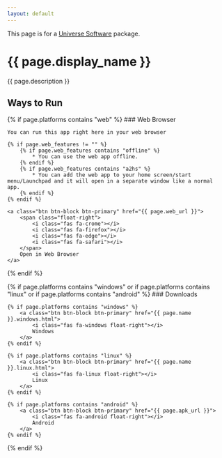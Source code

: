 ```yaml
---
layout: default
---
```


<link rel="stylesheet" href="/assets/css/bootstrap.css" />
<link rel="stylesheet" href="/assets/css/fontawesome.css" />

This page is for a [Universe Software](/) package.

# {{ page.display_name }}

{{ page.description }}

## Ways to Run

{% if page.platforms contains "web" %}
    ### Web Browser

    You can run this app right here in your web browser

    {% if page.web_features != "" %}
        {% if page.web_features contains "offline" %}
            * You can use the web app offline.
        {% endif %}
        {% if page.web_features contains "a2hs" %}
            * You can add the web app to your home screen/start menu/Launchpad and it will open in a separate window like a normal app.
        {% endif %}
    {% endif %}

    <a class="btn btn-block btn-primary" href="{{ page.web_url }}">
        <span class="float-right">
            <i class="fas fa-crome"></i>
            <i class="fas fa-firefox"></i>
            <i class="fas fa-edge"></i>
            <i class="fas fa-safari"></i>
        </span>
        Open in Web Browser
    </a>
{% endif %}

{% if page.platforms contains "windows" or if page.platforms contains "linux" or if page.platforms contains "android" %}
    ### Downloads

    {% if page.platforms contains "windows" %}
        <a class="btn btn-block btn-primary" href="{{ page.name }}.windows.html">
            <i class="fas fa-windows float-right"></i>
            Windows
        </a>
    {% endif %}

    {% if page.platforms contains "linux" %}
        <a class="btn btn-block btn-primary" href="{{ page.name }}.linux.html">
            <i class="fas fa-linux float-right"></i>
            Linux
        </a>
    {% endif %}

    {% if page.platforms contains "android" %}
        <a class="btn btn-block btn-primary" href="{{ page.apk_url }}">
            <i class="fas fa-android float-right"></i>
            Android
        </a>
    {% endif %}
{% endif %}